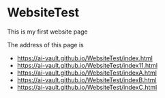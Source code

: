 # WebsiteTest

This is my first website page

The address of this page is 

* https://ai-vault.github.io/WebsiteTest/index.html
* https://ai-vault.github.io/WebsiteTest/index11.html
* https://ai-vault.github.io/WebsiteTest/indexA.html
* https://ai-vault.github.io/WebsiteTest/indexB.html
* https://ai-vault.github.io/WebsiteTest/indexC.html
